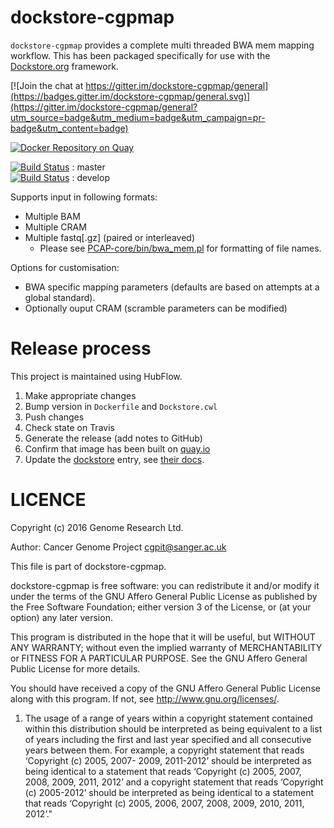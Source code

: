 dockstore-cgpmap
======
`dockstore-cgpmap` provides a complete multi threaded BWA mem mapping workflow.  This has been packaged specifically for use with the [Dockstore.org](https://dockstore.org/) framework.

[![Join the chat at https://gitter.im/dockstore-cgpmap/general](https://badges.gitter.im/dockstore-cgpmap/general.svg)](https://gitter.im/dockstore-cgpmap/general?utm_source=badge&utm_medium=badge&utm_campaign=pr-badge&utm_content=badge)

[![Docker Repository on Quay](https://quay.io/repository/wtsicgp/dockstore-cgpmap/status "Docker Repository on Quay")](https://quay.io/repository/wtsicgp/dockstore-cgpmap)

[![Build Status](https://travis-ci.org/cancerit/dockstore-cgpmap.svg?branch=master)](https://travis-ci.org/cancerit/dockstore-cgpmap) : master  
[![Build Status](https://travis-ci.org/cancerit/dockstore-cgpmap.svg?branch=develop)](https://travis-ci.org/cancerit/dockstore-cgpmap) : develop

Supports input in following formats:
* Multiple BAM
* Multiple CRAM
* Multiple fastq[.gz] (paired or interleaved)
  * Please see [PCAP-core/bin/bwa_mem.pl](https://github.com/ICGC-TCGA-PanCancer/PCAP-core/blob/master/bin/bwa_mem.pl) for formatting of file names.

Options for customisation:

* BWA specific mapping parameters (defaults are based on attempts at a global standard).
* Optionally ouput CRAM (scramble parameters can be modified)

Release process
===============
This project is maintained using HubFlow.

1. Make appropriate changes
2. Bump version in `Dockerfile` and `Dockstore.cwl`
3. Push changes
4. Check state on Travis
5. Generate the release (add notes to GitHub)
6. Confirm that image has been built on [quay.io](https://quay.io/repository/wtsicgp/dockstore-cgpmap?tab=builds)
7. Update the [dockstore](https://dockstore.org/containers/quay.io/wtsicgp/dockstore-cgpmap) entry, see [their docs](https://dockstore.org/docs/getting-started-with-dockstore).

LICENCE
=======

Copyright (c) 2016 Genome Research Ltd.

Author: Cancer Genome Project <cgpit@sanger.ac.uk>

This file is part of dockstore-cgpmap.

dockstore-cgpmap is free software: you can redistribute it and/or modify it under
the terms of the GNU Affero General Public License as published by the Free
Software Foundation; either version 3 of the License, or (at your option) any
later version.

This program is distributed in the hope that it will be useful, but WITHOUT
ANY WARRANTY; without even the implied warranty of MERCHANTABILITY or FITNESS
FOR A PARTICULAR PURPOSE. See the GNU Affero General Public License for more
details.

You should have received a copy of the GNU Affero General Public License
along with this program. If not, see <http://www.gnu.org/licenses/>.

1. The usage of a range of years within a copyright statement contained within
this distribution should be interpreted as being equivalent to a list of years
including the first and last year specified and all consecutive years between
them. For example, a copyright statement that reads ‘Copyright (c) 2005, 2007-
2009, 2011-2012’ should be interpreted as being identical to a statement that
reads ‘Copyright (c) 2005, 2007, 2008, 2009, 2011, 2012’ and a copyright
statement that reads ‘Copyright (c) 2005-2012’ should be interpreted as being
identical to a statement that reads ‘Copyright (c) 2005, 2006, 2007, 2008,
2009, 2010, 2011, 2012’."
